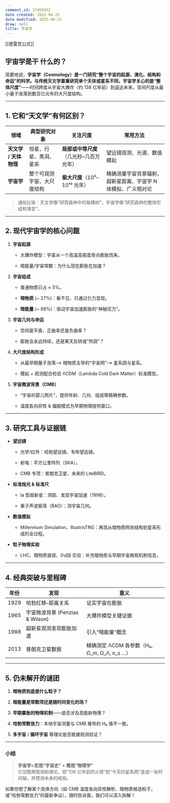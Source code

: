 ```yaml
---
comment_id: 37d65052
date created: 2025-06-21
date modified: 2025-06-21
draw: null
title: 宇宙学
---
```

[[德雷克公式]]

## 宇宙学是干 什么的？

简要地说，**宇宙学（Cosmology）**是一门研究**“整个宇宙的起源、演化、结构和命运”**的科学。与传统天文学着重研究单个天体或星系不同，宇宙学关心的是**“整体尺度”**——时间跨度从宇宙大爆炸（约 138 亿年前）到遥远未来，空间尺度从最小量子涨落到数百亿光年的大尺度结构。

---

## 1. 它和“天文学”有何区别？

|领域|典型研究对象|关注尺度|常用方法|
|---|---|---|---|
|**天文学 / 天体物理**|恒星、行星、黑洞、星系|**局部或中等尺度**（几光秒–几百万光年）|望远镜观测、光谱、数值模拟|
|**宇宙学**|整个可观测宇宙、大尺度结构|**极大尺度**（10⁵–10¹⁰ 光年）|精确测量宇宙背景辐射、超新星距离、宇宙学 N 体模拟、广义相对论|

> 通俗比喻：天文学像“研究森林中的每棵树”，宇宙学像“研究森林的整体形成和演变”。

---

## 2. 现代宇宙学的核心问题

1. **宇宙起源**
    
    - 大爆炸模型：宇宙从一个高温高密度奇点膨胀而来。
        
    - 暗能量/宇宙常数：为什么现在膨胀在加速？
        
2. **宇宙组成**
    
    - 普通物质只占 ≈ 5%。
        
    - **暗物质** (~ 27%)：看不见、只通过引力显现。
        
    - **暗能量** (~ 68%)：驱动宇宙加速膨胀的“神秘压力”。
        
3. **宇宙几何与命运**
    
    - 空间是平直、正曲率还是负曲率？
        
    - 膨胀会永远持续，还是某天反转或“热寂”？
        
4. **大尺度结构形成**
    
    - 从最早期量子涨落——> 暗物质主导的“宇宙网”——> 星系团与星系。
        
    - 模拟 + 观测配合检验 ΛCDM（Lambda Cold Dark Matter）标准模型。
        
5. **宇宙微波背景（CMB）**
    
    - “宇宙的婴儿照片”，提供年龄、几何、组成等精确参数。
        
    - 温度各向异性 & 偏振模式为早期物理提供窗口。
        

---

## 3. 研究工具与证据链

- **望远镜**
    
    - 光学/红外：哈勃望远镜、韦布望远镜。
        
    - 射电：平方公里阵列（SKA）。
        
    - CMB 专项：普朗克卫星、未来的 LiteBIRD。
        
- **标准烛光 & 标准尺**
    
    - Ia 型超新星：测距、发现宇宙加速（1998）。
        
    - 重子声波振荡（BAO）：测宇宙几何。
        
- **数值模拟**
    
    - Millennium Simulation、IllustrisTNG：再现从暗物质网状结构到星系形成的全过程。
        
- **粒子物理实验**
    
    - LHC、暗物质直探、0νββ 实验：补充暗物质与早期宇宙微观机制信息。
        

---

## 4. 经典突破与里程碑

|年份|发现|意义|
|---|---|---|
|1929|哈勃红移–距离关系|证实宇宙在膨胀|
|1965|宇宙微波背景 (Penzias & Wilson)|大爆炸模型关键证据|
|1998|超新星观测发现膨胀加速|引入“暗能量”概念|
|2013|普朗克卫星数据|精确测定 ΛCDM 各参数（H₀, Ω_m, Ω_Λ, n_s …）|

---

## 5. 仍未解开的谜团

1. **暗物质到底是什么粒子？**
    
2. **暗能量是常数项还是随时间变化的场？**
    
3. **早期暴胀的物理机制**——是否涉及高能新物理？
    
4. **哈勃常数张力**：本地宇宙测量与 CMB 推导的 H₀ 值不一致。
    
5. **多宇宙** / **循环宇宙** 等理论是否能被观测验证？
    

---

### 小结

> **宇宙学=宏观“宇宙史” + 微观“物理学”**  
> 它试图用观测和理论，把“138 亿年前的火球”到“今天的星系网”连成一张时间轴，并预测未来的结局。

如果你想了解某个具体方向（如 CMB 温度各向异性解析、暗物质候选粒子，或“哈勃常数张力”的最新争议），随时告诉我，我们可以深入拆解！
